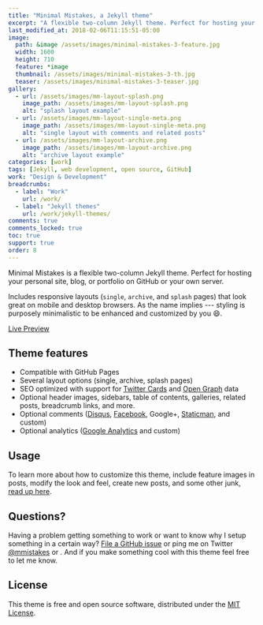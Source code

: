 ```yaml
---
title: "Minimal Mistakes, a Jekyll theme"
excerpt: "A flexible two-column Jekyll theme. Perfect for hosting your personal site, blog, or portfolio on GitHub or your own server."
last_modified_at: 2018-02-06T11:15:51-05:00
image: 
  path: &image /assets/images/minimal-mistakes-3-feature.jpg
  width: 1600
  height: 710
  feature: *image
  thumbnail: /assets/images/minimal-mistakes-3-th.jpg
  teaser: /assets/images/minimal-mistakes-3-teaser.jpg
gallery:
  - url: /assets/images/mm-layout-splash.png
    image_path: /assets/images/mm-layout-splash.png
    alt: "splash layout example"
  - url: /assets/images/mm-layout-single-meta.png
    image_path: /assets/images/mm-layout-single-meta.png
    alt: "single layout with comments and related posts"
  - url: /assets/images/mm-layout-archive.png
    image_path: /assets/images/mm-layout-archive.png
    alt: "archive layout example"
categories: [work]
tags: [Jekyll, web development, open source, GitHub]
work: "Design & Development"
breadcrumbs:
  - label: "Work"
    url: /work/
  - label: "Jekyll themes"
    url: /work/jekyll-themes/
comments: true
comments_locked: true
toc: true
support: true
order: 8
---
```


Minimal Mistakes is a flexible two-column Jekyll theme. Perfect for hosting your personal site, blog, or portfolio on GitHub or your own server. 

Includes responsive layouts (`single`, `archive`, and `splash` pages) that look great on mobile and desktop browsers. As the name implies --- styling is purposely minimalistic to be enhanced and customized by you :smile:.

<p markdown="0">
  <a href="https://mmistakes.github.io/minimal-mistakes/" onclick="ga('send', 'event', 'link', 'click', 'Preview Minimal Mistakes');" class="btn">Live Preview</a>
</p>

## Theme features

- Compatible with GitHub Pages
- Several layout options (single, archive, splash pages)
- SEO optimized with support for [Twitter Cards](https://dev.twitter.com/cards/overview) and [Open Graph](http://ogp.me/) data
- Optional header images, sidebars, table of contents, galleries, related posts, breadcrumb links, and more.
- Optional comments ([Disqus](https://disqus.com/), [Facebook](https://developers.facebook.com/docs/plugins/comments), Google+, [Staticman](https://staticman.net/), and custom)
- Optional analytics ([Google Analytics](https://www.google.com/analytics/) and custom)

## Usage

To learn more about how to customize this theme, include feature images in posts, modify the look and feel, create new posts, and some other junk, [read up here](https://mmistakes.github.io/minimal-mistakes/docs/quick-start-guide/).

## Questions?

Having a problem getting something to work or want to know why I setup something in a certain way? [File a GitHub issue](https://github.com/mmistakes/minimal-mistakes/issues/new) or ping me on Twitter [@mmistakes](https://twitter.com/mmistakes) or . And if you make something cool with this theme feel free to let me know.

## License

This theme is free and open source software, distributed under the [MIT License](https://github.com/mmistakes/minimal-mistakes/blob/master/LICENSE.txt).
